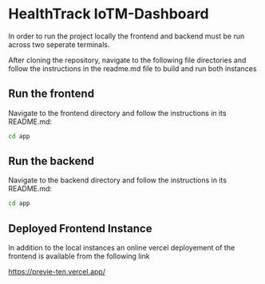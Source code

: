 # HealthTrack IoTM-Dashboard
In order to run the project locally the frontend and backend must be run across two seperate terminals.

After cloning the repository, navigate to the following file directories and follow the instructions in the readme.md file to build and run both instances

## Run the frontend
Navigate to the frontend directory and follow the instructions in its README.md:

```bash
cd app
```

## Run the backend
Navigate to the backend directory and follow the instructions in its README.md:

```bash
cd app
```

## Deployed Frontend Instance 
In addition to the local instances an online vercel deployement of the frontend is available from the following link

https://previe-ten.vercel.app/